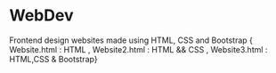 # WebDev
Frontend design websites made using HTML, CSS and Bootstrap
{ Website.html : HTML , Website2.html : HTML && CSS , Website3.html : HTML,CSS & Bootstrap}

